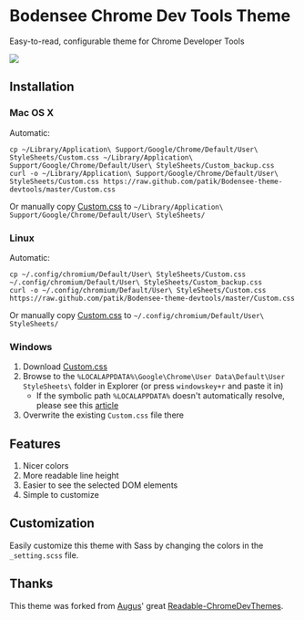 # Bodensee Chrome Dev Tools Theme

Easy-to-read, configurable theme for Chrome Developer Tools

![](https://raw.github.com/patik/Bodensee-theme-devtools/master/screenshots/inspect-panel.png)

## Installation

### Mac OS X

Automatic:

```
cp ~/Library/Application\ Support/Google/Chrome/Default/User\ StyleSheets/Custom.css ~/Library/Application\ Support/Google/Chrome/Default/User\ StyleSheets/Custom_backup.css
curl -o ~/Library/Application\ Support/Google/Chrome/Default/User\ StyleSheets/Custom.css https://raw.github.com/patik/Bodensee-theme-devtools/master/Custom.css
```

Or manually copy <a href="https://raw.github.com/patik/Bodensee-theme-devtools/master/Custom.css" target="_black">Custom.css</a> to `~/Library/Application\ Support/Google/Chrome/Default/User\ StyleSheets/`

### Linux

Automatic:

```
cp ~/.config/chromium/Default/User\ StyleSheets/Custom.css ~/.config/chromium/Default/User\ StyleSheets/Custom_backup.css
curl -o ~/.config/chromium/Default/User\ StyleSheets/Custom.css https://raw.github.com/patik/Bodensee-theme-devtools/master/Custom.css
```

Or manually copy <a href="https://raw.github.com/patik/Bodensee-theme-devtools/master/Custom.css" target="_black">Custom.css</a> to `~/.config/chromium/Default/User\ StyleSheets/`

### Windows

1. Download <a href="https://raw.github.com/patik/Bodensee-theme-devtools/master/Custom.css" target="_black">Custom.css</a>
2. Browse to the `%LOCALAPPDATA%\Google\Chrome\User Data\Default\User StyleSheets\` folder in Explorer (or press `windowskey+r` and paste it in)
    * If the symbolic path `%LOCALAPPDATA%` doesn't automatically resolve, please see this [article](http://www.blogtechnika.com/what-is-application-data-folder-in-windows-7/)
3. Overwrite the existing `Custom.css` file there

## Features

1. Nicer colors
2. More readable line height
3. Easier to see the selected DOM elements
4. Simple to customize

## Customization

Easily customize this theme with Sass by changing the colors in the `_setting.scss` file.

## Thanks

This theme was forked from [Augus](https://github.com/Augus)' great [Readable-ChromeDevThemes](https://github.com/Augus/Readable-ChromeDevThemes).
